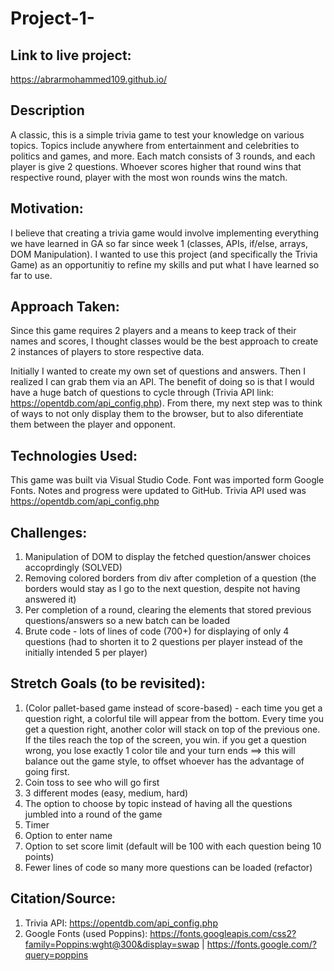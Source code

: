 # Project-1-

## Link to live project:
https://abrarmohammed109.github.io/



## Description
A classic, this is a simple trivia game to test your knowledge on various topics. Topics include anywhere from entertainment and celebrities to politics and games, and more. Each match consists of 3 rounds, and each player is give 2 questions. Whoever scores higher that round wins that respective round, player with the most won rounds wins the match. 


## Motivation: 
I believe that creating a trivia game would involve implementing everything we have learned in GA so far since week 1 (classes, APIs, if/else, arrays, DOM Manipulation). I wanted to use this project (and specifically the Trivia Game) as an opportunitiy to refine my skills and put what I have learned so far to use.

## Approach Taken:
Since this game requires 2 players and a means to keep track of their names and scores, I thought classes would be the best approach to create 2 instances of players to store respective data. 

Initially I wanted to create my own set of questions and answers. Then I realized I can grab them via an API. The benefit of doing so is that I would have a huge batch of questions to cycle through (Trivia API link: https://opentdb.com/api_config.php). From there, my next step was to think of ways to not only display them to the browser, but to also diferentiate them between the player and opponent. 

## Technologies Used:
This game was built via Visual Studio Code. 
Font was imported form Google Fonts. 
Notes and progress were updated to GitHub. 
Trivia API used was https://opentdb.com/api_config.php

## Challenges: 
1. Manipulation of DOM to display the fetched question/answer choices accoprdingly (SOLVED) 
2. Removing colored borders from div after completion of a question (the borders would stay as I go to the next question, despite not having answered it) 
3. Per completion of a round, clearing the elements that stored previous questions/answers so a new batch can be loaded
4. Brute code - lots of lines of code (700+) for displaying of only 4 questions (had to shorten it to 2 questions per player instead of the initially intended 5 per player) 

## Stretch Goals (to be revisited): 
1. (Color pallet-based game instead of score-based) - each time you get a question right, a colorful tile will appear from the bottom. Every time you get a question right, another color will stack on top of the previous one. If the tiles reach the top of the screen, you win. if you get a question wrong, you lose exactly 1 color tile and your turn ends ==> this will balance out the game style, to offset whoever has the advantage of going first.
2. Coin toss to see who will go first
3. 3 different modes (easy, medium, hard)
4. The option to choose by topic instead of having all the questions jumbled into a round of the game
5. Timer
6. Option to enter name
7. Option to set score limit (default will be 100 with each question being 10 points)
8. Fewer lines of code so many more questions can be loaded (refactor) 

## Citation/Source: 
1. Trivia API: https://opentdb.com/api_config.php 
2. Google Fonts (used Poppins): https://fonts.googleapis.com/css2?family=Poppins:wght@300&display=swap  |  https://fonts.google.com/?query=poppins

